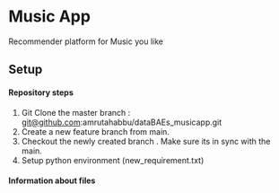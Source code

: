 # Music App
Recommender platform for Music you like


## Setup

#### Repository steps

1) Git Clone the master branch :  git@github.com:amrutahabbu/dataBAEs_musicapp.git
2) Create a new feature branch from main. 
3) Checkout the newly created branch . Make sure its in sync with the main.
4) Setup python environment (new_requirement.txt)

#### Information about files
